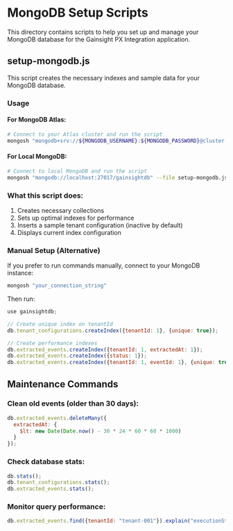 # MongoDB Setup Scripts

This directory contains scripts to help you set up and manage your MongoDB database for the Gainsight PX Integration application.

## setup-mongodb.js

This script creates the necessary indexes and sample data for your MongoDB database.

### Usage

#### For MongoDB Atlas:
```bash
# Connect to your Atlas cluster and run the script
mongosh "mongodb+srv://${MONGODB_USERNAME}:${MONGODB_PASSWORD}@cluster.mongodb.net/gainsightdb" --file setup-mongodb.js
```

#### For Local MongoDB:
```bash
# Connect to local MongoDB and run the script
mongosh "mongodb://localhost:27017/gainsightdb" --file setup-mongodb.js
```

### What this script does:
1. Creates necessary collections
2. Sets up optimal indexes for performance
3. Inserts a sample tenant configuration (inactive by default)
4. Displays current index configuration

### Manual Setup (Alternative)

If you prefer to run commands manually, connect to your MongoDB instance:

```bash
mongosh "your_connection_string"
```

Then run:
```javascript
use gainsightdb;

// Create unique index on tenantId
db.tenant_configurations.createIndex({tenantId: 1}, {unique: true});

// Create performance indexes
db.extracted_events.createIndex({tenantId: 1, extractedAt: 1});
db.extracted_events.createIndex({status: 1});
db.extracted_events.createIndex({tenantId: 1, eventId: 1}, {unique: true});
```

## Maintenance Commands

### Clean old events (older than 30 days):
```javascript
db.extracted_events.deleteMany({
  extractedAt: {
    $lt: new Date(Date.now() - 30 * 24 * 60 * 60 * 1000)
  }
});
```

### Check database stats:
```javascript
db.stats();
db.tenant_configurations.stats();
db.extracted_events.stats();
```

### Monitor query performance:
```javascript
db.extracted_events.find({tenantId: "tenant-001"}).explain("executionStats");
```
